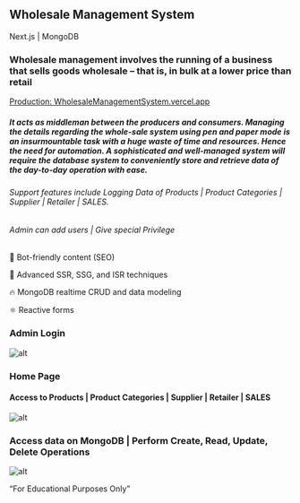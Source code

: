 
## Wholesale Management System
Next.js | MongoDB
### Wholesale management involves the running of a business that sells goods wholesale – that is, in bulk at a lower price than retail

[Production: WholesaleManagementSystem.vercel.app](https://wholesalemanagementsys.vercel.app/panel)

##### It acts as middleman between the producers and consumers. Managing the details regarding the whole-sale system using pen and paper mode is an insurmountable task with a huge waste of time and resources. Hence the need for automation. A sophisticated and well-managed system will require the database system to conveniently store and retrieve data of the day-to-day operation with ease.

###### Support features include Logging Data of Products | Product Categories | Supplier | Retailer | SALES.
###### Admin can add users | Give special Privilege


📰 Bot-friendly content (SEO)

🦾 Advanced SSR, SSG, and ISR techniques

🔥 MongoDB realtime CRUD and data modeling

⚛️ Reactive forms 

### Admin Login
![alt](https://github.com/TerranKartikTellus/wholesale-management-system/blob/main/public/images/login.png)

### Home Page
#### Access to Products | Product Categories | Supplier | Retailer | SALES
![alt](https://github.com/TerranKartikTellus/wholesale-management-system/blob/main/public/images/home.png)

### Access data on MongoDB | Perform Create, Read, Update, Delete Operations
![alt](https://github.com/TerranKartikTellus/wholesale-management-system/blob/main/public/images/product.png)


“For Educational Purposes Only”
